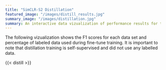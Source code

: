 ```yaml
---
title: "SimCLR-S2 Distillation"
featured_image: "/images/distill_results.jpg"
summary_image: "/images/distillation.jpg"
summary: An interactive data vizualization of performance results for the distilled models.
---
```


The following vizualization shows the F1 scores for each data set and percentage of labeled data used during fine-tune training. It is important to note that distillation training is self-supervised and did not use any labelled data.

{{< distill >}}
